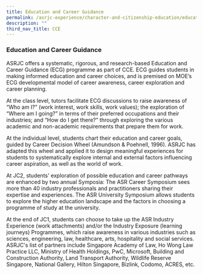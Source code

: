 ```yaml
---
title: Education and Career Guidance
permalink: /asrjc-experience/character-and-citizenship-education/education-and-career-guidance/
description: ""
third_nav_title: CCE
---
```

### Education and Career Guidance

ASRJC offers a systematic, rigorous, and research-based Education and Career Guidance (ECG) programme as part of CCE. ECG guides students in making informed education and career choices, and is premised on MOE’s ECG developmental model of career awareness, career exploration and career planning.

At the class level, tutors facilitate ECG discussions to raise awareness of “Who am I?” (work interest, work skills, work values); the exploration of “Where am I going?” in terms of their preferred occupations and their industries; and “How do I get there?” through exploring the various academic and non-academic requirements that prepare them for work.

At the individual level, students chart their education and career goals, guided by Career Decision Wheel (Amundson & Poehnell, 1996). ASRJC has adapted this wheel and applied it to design meaningful experiences for students to systematically explore internal and external factors influencing career aspiration, as well as the world of work.

At JC2, students' exploration of possible education and career pathways are enhanced by two annual Symposia: The ASR Career Symposium sees more than 40 industry professionals and practitioners sharing their expertise and experiences. The ASR University Symposium allows students to explore the higher education landscape and the factors in choosing a programme of study at the university.

At the end of JC1, students can choose to take up the ASR Industry Experience (work attachments) and/or the Industry Exposure (learning journeys) Programmes, which raise awareness in various industries such as sciences, engineering, law, healthcare, arts, hospitality and social services. ASRJC's list of partners include Singapore Academy of Law, Ho Wong Law Practice LLC, Ministry of Health Holdings, PwC, Microsoft, Building and Construction Authority, Land Transport Authority, Wildlife Reserve Singapore, National Gallery, Hilton Singapore, Bizlink, Codomo, ACRES, etc.